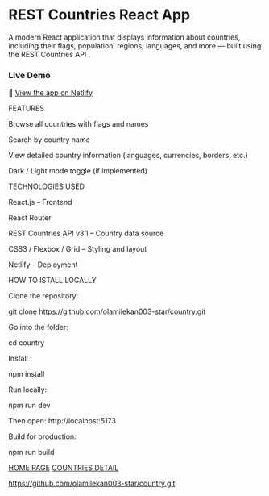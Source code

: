 
# REST Countries React App

A modern React application that displays information about countries, including their flags, population, regions, languages, and more — built using the REST Countries API
.


###  Live Demo
🔗 [View the app on Netlify](https://olacountry.netlify.app/)



FEATURES

 Browse all countries with flags and names

 Search by country name

 View detailed country information (languages, currencies, borders, etc.)

 Dark / Light mode toggle (if implemented)


TECHNOLOGIES USED

React.js – Frontend 

React Router 

REST Countries API v3.1 – Country data source

CSS3 / Flexbox / Grid – Styling and layout

Netlify – Deployment

HOW TO ISTALL LOCALLY

Clone the repository:

git clone https://github.com/olamilekan003-star/country.git


Go into the folder:

cd country


Install :

npm install


Run locally:

npm run dev


Then open:
http://localhost:5173

Build for production:

npm run build

[HOME PAGE](<img width="1436" height="809" alt="Screenshot 2025-10-30 at 15 47 55" src="https://github.com/user-attachments/assets/6361bab8-5385-42dd-a636-57815b5cc26d" />)
[COUNTRIES DETAIL](<img width="1440" height="807" alt="Screenshot 2025-10-31 at 06 11 55" src="https://github.com/user-attachments/assets/6ae083f1-e1f0-4b80-9b81-772002af49c9" />)

https://github.com/olamilekan003-star/country.git

